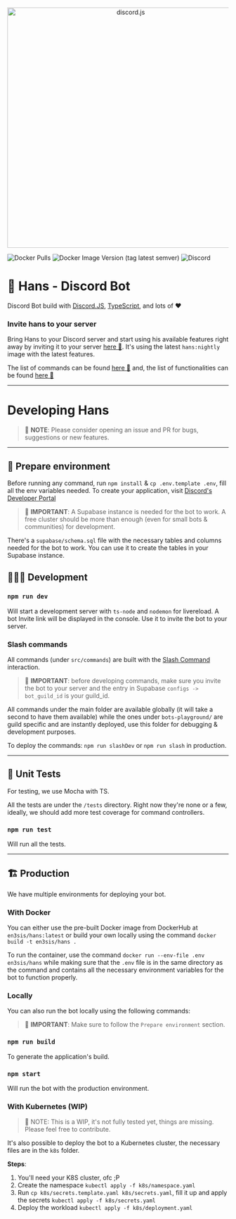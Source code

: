<div align="center">
	<br />
	<p>
		<a href="https://discord.com/invite/sMmbbSefwH"><img src="https://cdn.discordapp.com/attachments/626034007087513601/1105111092184752158/hans-banner.png" width="546" alt="discord.js" /></a>
	</p>

</div>

![Docker Pulls](https://img.shields.io/docker/pulls/en3sis/hans?style=for-the-badge)
![Docker Image Version (tag latest semver)](https://img.shields.io/docker/v/en3sis/hans/latest?label=production%20image&style=for-the-badge)
![Discord](https://img.shields.io/discord/904719402044383273?style=for-the-badge)

# 🤖 Hans - Discord Bot

Discord Bot build with [Discord.JS](https://discord.js.org/#/), [TypeScript](https://www.typescriptlang.org/), and lots of ❤️

### Invite hans to your server

Bring Hans to your Discord server and start using his available features right away by inviting it to your server [here 🔗](https://discord.com/api/oauth2/authorize?client_id=403523619222847488&permissions=0&scope=bot%20applications.commands). It's using the latest `hans:nightly` image with the latest features.

The list of commands can be found [here 🔗](https://github.com/en3sis/hans/wiki/Commands) and,
the list of functionalities can be found [here 🔗](https://github.com/en3sis/hans/wiki/Functionality)

---

# Developing Hans

> 🪬 **NOTE**: Please consider opening an issue and PR for bugs, suggestions or new features.

---

## 🔅 Prepare environment

Before running any command, run `npm install` & `cp .env.template .env`, fill all the env variables needed. To create your application, visit [Discord's Developer Portal](https://discord.com/developers/docs/intro)

> 🪬 **IMPORTANT**: A Supabase instance is needed for the bot to work. A free cluster should be more than enough (even for small bots & communities) for development.

There's a `supabase/schema.sql` file with the necessary tables and columns needed for the bot to work. You can use it to create the tables in your Supabase instance.

## 👩🏼‍💻 Development

### `npm run dev`

Will start a development server with `ts-node` and `nodemon` for livereload. A bot Invite link will be displayed in the console. Use it to invite the bot to your server.

### Slash commands

All commands (under `src/commands`) are built with the [Slash Command](https://discordjs.guide/interactions/slash-commands.html) interaction.

> 🪬 **IMPORTANT**: before developing commands, make sure you invite the bot to your server and the entry in Supabase `configs -> bot_guild_id` is your guild_id.

All commands under the main folder are available globally (it will take a second to have them available) while the ones under `bots-playground/` are guild specific and are instantly deployed, use this folder for debugging & development purposes.

To deploy the commands: `npm run slashDev` or `npm run slash` in production.

---

## 🧪 Unit Tests

For testing, we use Mocha with TS.

All the tests are under the `/tests` directory. Right now they're none or a few, ideally, we should add more test coverage for command controllers.

### `npm run test`

Will run all the tests.

---

## 🏗 Production

We have multiple environments for deploying your bot.

### With Docker

You can either use the pre-built Docker image from DockerHub at `en3sis/hans:latest` or build your own locally using the command `docker build -t en3sis/hans .`

To run the container, use the command `docker run --env-file .env en3sis/hans` while making sure that the `.env` file is in the same directory as the command and contains all the necessary environment variables for the bot to function properly.

### Locally

You can also run the bot locally using the following commands:

> 🪬 **IMPORTANT**: Make sure to follow the `Prepare environment` section.

### `npm run build`

To generate the application's build.

### `npm start`

Will run the bot with the production environment.

### With Kubernetes (WIP)

> 💢 NOTE: This is a WIP, it's not fully tested yet, things are missing. Please feel free to contribute.

It's also possible to deploy the bot to a Kubernetes cluster, the necessary files are in the `k8s` folder.

**Steps**:

1. You'll need your K8S cluster, ofc ;P
2. Create the namespace `kubectl apply -f k8s/namespace.yaml`
3. Run `cp k8s/secrets.template.yaml k8s/secrets.yaml`, fill it up and apply the secrets `kubectl apply -f k8s/secrets.yaml`
4. Deploy the workload `kubectl apply -f k8s/deployment.yaml`
